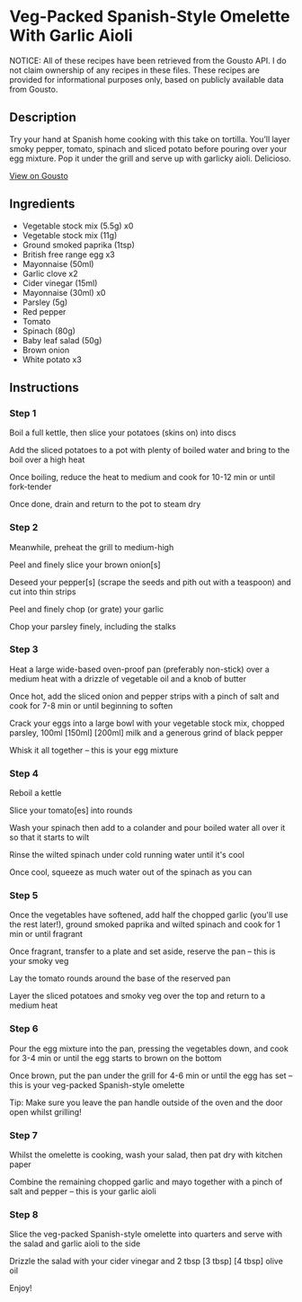 # Veg-Packed Spanish-Style Omelette With Garlic Aioli

NOTICE: All of these recipes have been retrieved from the Gousto API. I do not claim ownership of any recipes in these files. These recipes are provided for informational purposes only, based on publicly available data from Gousto.

## Description

Try your hand at Spanish home cooking with this take on tortilla. You’ll layer smoky pepper, tomato, spinach and sliced potato before pouring over your egg mixture. Pop it under the grill and serve up with garlicky aioli. Delicioso. 

[View on Gousto](https://www.gousto.co.uk/recipes/cookbook/veg-packed-spanish-style-omelette-with-garlic-aioli)

## Ingredients

- Vegetable stock mix (5.5g) x0
- Vegetable stock mix (11g)
- Ground smoked paprika (1tsp)
- British free range egg x3
- Mayonnaise (50ml)
- Garlic clove x2
- Cider vinegar (15ml)
- Mayonnaise (30ml) x0
- Parsley (5g)
- Red pepper
- Tomato
- Spinach (80g)
- Baby leaf salad (50g)
- Brown onion
- White potato x3

## Instructions


### Step 1

Boil a full kettle, then slice your potatoes (skins on) into discs

Add the sliced potatoes to a pot with plenty of boiled water and bring to the boil over a high heat

Once boiling, reduce the heat to medium and cook for 10-12 min or until fork-tender

Once done, drain and return to the pot to steam dry


### Step 2

Meanwhile, preheat the grill to medium-high

Peel and finely slice your brown onion[s]

Deseed your pepper[s]<span class="text-danger"> </span>(scrape the seeds and pith out with a teaspoon) and cut into thin strips

Peel and finely chop (or grate) your garlic

Chop your parsley finely, including the stalks


### Step 3

Heat a large wide-based oven-proof pan (preferably non-stick) over a medium heat with a drizzle of vegetable oil and a knob of butter

Once hot, add the sliced onion and pepper strips with a pinch of salt and cook for 7-8 min or until beginning to soften

Crack your eggs into a large bowl with your vegetable stock mix, chopped parsley, 100ml<span class="text-purple"> [150ml]</span> <span class="text-danger">[200ml]</span> milk and a generous grind of black pepper

Whisk it all together – this is your egg mixture


### Step 4

Reboil a kettle

Slice your tomato[es] into rounds

Wash your spinach then add to a colander and pour boiled water all over it so that it starts to wilt

Rinse the wilted spinach under cold running water until it's cool

Once cool, squeeze as much water out of the spinach as you can


### Step 5

Once the vegetables have softened, add half the chopped garlic (you'll use the rest later!), ground smoked paprika and wilted spinach and cook for 1 min or until fragrant

Once fragrant, transfer to a plate and set aside, reserve the pan – this is your smoky veg

Lay the tomato rounds around the base of the reserved pan

Layer the sliced potatoes and smoky veg over the top and return to a medium heat


### Step 6

Pour the egg mixture into the pan, pressing the vegetables down, and cook for 3-4 min or until the egg starts to brown on the bottom

Once brown, put the pan under the grill for 4-6 min or until the egg has set – this is your veg-packed Spanish-style omelette

Tip: Make sure you leave the pan handle outside of the oven and the door open whilst grilling!


### Step 7

Whilst the omelette is cooking, wash your salad, then pat dry with kitchen paper

Combine the remaining chopped garlic and mayo together with a pinch of salt and pepper – this is your garlic aioli

### Step 8

Slice the veg-packed Spanish-style omelette into quarters and serve with the salad and garlic aioli to the side

Drizzle the salad with your cider vinegar and 2 tbsp <span class="text-purple">[3 tbsp]</span> <span class="text-danger">[4 tbsp]</span> olive oil

Enjoy!


